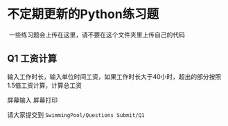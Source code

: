 # 不定期更新的Python练习题
  一些练习题会上传在这里，请不要在这个文件夹里上传自己的代码



## Q1 工资计算

输入工作时长，输入单位时间工资，如果工作时长大于40小时，超出的部分按照1.5倍工资计算，计算总工资

屏幕输入 屏幕打印

请大家提交到 ```SwimmingPool/Questions Submit/Q1```